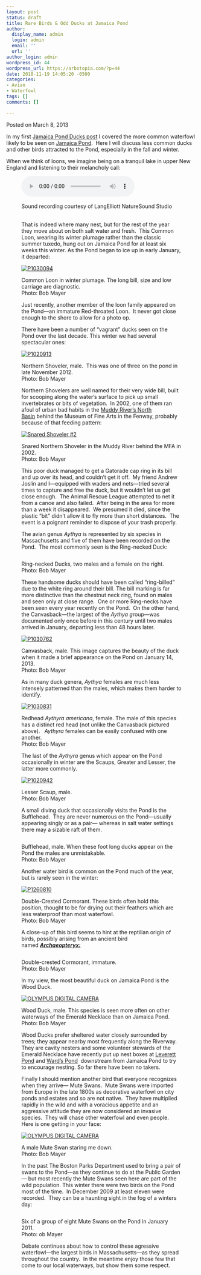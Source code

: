 ```yaml
---
layout: post
status: draft
title: Rare Birds & Odd Ducks at Jamaica Pond
author:
  display_name: admin
  login: admin
  email: ''
  url: ''
author_login: admin
wordpress_id: 44
wordpress_url: https://arbotopia.com/?p=44
date: 2018-11-19 14:05:20 -0500
categories:
- Avian
- Waterfowl
tags: []
comments: []

---
```

<p>Posted on March 8, 2013</a></p>





<p>In my first&nbsp;<a href="https://web.archive.org/web/20140426115604/http://www.arbotopia.com/birdjamaica-pond-ducks/">Jamaica Pond Ducks post</a>&nbsp;I covered the more common waterfowl likely to be seen on&nbsp;<a href="https://web.archive.org/web/20140426115604/https://www.google.com/maps/ms?msa=0&amp;msid=217541233018515973334.0004d3f5dfbfb11f8bc5f&amp;ie=UTF8&amp;ll=42.309117,-71.112356&amp;spn=0.056111,0.080166&amp;t=m&amp;z=14&amp;vpsrc=6&amp;iwloc=0004d3f5e8b64e73efc5f" target="_blank" rel="noreferrer noopener">Jamaica Pond</a>.&nbsp; Here I will discuss less common ducks and other birds attracted to the Pond, especially in the fall and winter.</p>





<p>When we think of loons, we imagine being on a tranquil lake in upper New England and listening to their melancholy call:</p>


<p><!-- wp:audio {"id":356} --></p>
<figure class="wp-block-audio"><audio controls src="/images/2018/11/Com-Loon.wav"></audio><br />
<figcaption><br>Sound recording courtesy of LangElliott NatureSound Studio&nbsp;<br>&nbsp;</figcaption>
 
<p><!-- /wp:audio --></p>



<p>That is indeed where many nest, but for the rest of the year they move about on both salt water and fresh.&nbsp; This Common Loon, wearing its winter plumage rather than the classic summer tuxedo, hung out on Jamaica Pond for at least six weeks this winter. As the Pond began to ice up in early January, it departed:</p>


<p><!-- wp:image {"id":176,"linkDestination":"custom"} --></p>
 <a href="https://web.archive.org/web/20140426115604/http://www.arbotopia.com/rare-birds-odd-ducks-at-jamaica-pond/p1030094/"><img src="https://web.archive.org/web/20140426115604im_/http://www.arbotopia.com/wp-content/uploads/2013/02/P1030094.jpg" alt="P1030094" class="wp-image-176"/></a> 





<p>Common Loon in winter plumage. The long bill, size and low carriage are diagnostic.<br>Photo: Bob Mayer</p>





<p>Just recently, another member of the loon family appeared on the Pond&mdash;an immature Red-throated Loon.&nbsp; It never got close enough to the shore to allow for a photo op.</p>





<p>There have been a number of &ldquo;vagrant&rdquo; ducks seen on the Pond over the last decade. This winter we had several spectacular ones:</p>


<p><!-- wp:image {"id":173,"linkDestination":"custom"} --></p>
 <a href="https://web.archive.org/web/20140426115604/http://www.arbotopia.com/rare-birds-odd-ducks-at-jamaica-pond/p1020913/"><img src="https://web.archive.org/web/20140426115604im_/http://www.arbotopia.com/wp-content/uploads/2013/01/P1020913.jpg" alt="P1020913" class="wp-image-173"/></a> 





<p>Northern Shoveler, male.&nbsp; This was one of three on the pond in late November 2012.<br>Photo: Bob Mayer</p>





<p>Northern Shovelers are well named for their very wide bill, built for scooping along the water&rsquo;s surface to pick up small invertebrates or bits of vegetation.&nbsp; In 2002, one of them ran afoul of urban bad habits in the&nbsp;<a href="https://web.archive.org/web/20140426115604/https://www.google.com/maps/ms?msa=0&amp;msid=217541233018515973334.0004d3f5dfbfb11f8bc5f&amp;ie=UTF8&amp;ll=42.340854,-71.095555&amp;spn=0.007042,0.010021&amp;t=m&amp;z=17&amp;vpsrc=6&amp;iwloc=0004d6f87eeeb073c2c5c" target="_blank" rel="noreferrer noopener">Muddy River&rsquo;s North Basin</a>&nbsp;behind the Museum of Fine Arts in the Fenway, probably because of that feeding pattern:</p>


<p><!-- wp:image {"id":177,"linkDestination":"custom"} --></p>
 <a href="https://web.archive.org/web/20140426115604/http://www.arbotopia.com/rare-birds-odd-ducks-at-jamaica-pond/snared-shoveler-2/"><img src="https://web.archive.org/web/20140426115604im_/http://www.arbotopia.com/wp-content/uploads/2013/02/Snared-Shoveler-2.jpg" alt="Snared Shoveler #2" class="wp-image-177"/></a> 





<p>Snared Northern Shoveler in the Muddy River behind the MFA in 2002.<br>Photo: Bob Mayer</p>





<p>This poor duck managed to get a Gatorade cap ring in its bill and up over its head, and couldn&rsquo;t get it off.&nbsp; My friend Andrew Joslin and I&mdash;equipped with waders and nets&mdash;tried several times to capture and free the duck, but it wouldn&rsquo;t let us get close enough.&nbsp; The Animal Rescue League attempted to net it from a canoe and also failed.&nbsp; After being in the area for more than a week it disappeared.&nbsp; We presumed it died, since the plastic &ldquo;bit&rdquo; didn&rsquo;t allow it to fly more than short distances.&nbsp; The event is a poignant reminder to dispose of your trash properly.</p>





<p>The avian genus<em>&nbsp;Aythya&nbsp;</em>is represented by six species in Massachusetts and five of them have been recorded on the Pond.&nbsp; The most commonly seen is the Ring-necked Duck:</p>


<p><!-- wp:image {"id":305} --></p>
 <img src="https://i0.wp.com/arbotopia.com/wp-content/uploads/2018/11/Ring-necked-DuckJPG.jpg?fit=525%2C398&amp;ssl=1" alt="" class="wp-image-305"/> 





<p>Ring-necked Ducks, two males and a female on the right.<br>Photo: Bob Mayer</p>





<p>These handsome ducks should have been called &ldquo;ring-billed&rdquo; due to the white ring around their bill. The bill marking is far more distinctive than the chestnut neck ring, found on males and seen only at close range.&nbsp; One or more Ring-necks have been seen every year recently on the Pond.&nbsp; On the other hand, the Canvasback&mdash;the largest of the&nbsp;<em>Aythya g</em>roup&mdash;was documented only once before in this century until two males arrived in January, departing less than 48 hours later.</p>


<p><!-- wp:image {"id":183,"linkDestination":"custom"} --></p>
 <a href="https://web.archive.org/web/20140426115604/http://www.arbotopia.com/wp-content/uploads/2013/02/P1030762.jpg"><img src="https://web.archive.org/web/20140426115604im_/http://www.arbotopia.com/wp-content/uploads/2013/02/P1030762.jpg" alt="P1030762" class="wp-image-183"/></a> 





<p>Canvasback, male. This image captures the beauty of the duck when it made a brief appearance on the Pond on January 14, 2013.<br>Photo: Bob Mayer</p>





<p>As in many duck genera,&nbsp;<em>Aythya</em>&nbsp;females are much less intensely patterned than the males, which makes them harder to identify.</p>


<p><!-- wp:image {"id":184,"linkDestination":"custom"} --></p>
 <a href="https://web.archive.org/web/20140426115604/http://www.arbotopia.com/wp-content/uploads/2013/02/P1030831.jpg"><img src="https://web.archive.org/web/20140426115604im_/http://www.arbotopia.com/wp-content/uploads/2013/02/P1030831.jpg" alt="P1030831" class="wp-image-184"/></a> 





<p>Redhead&nbsp;<em>Aythyra americana</em>, female. The male of this species has a distinct red head (not unlike the Canvasback pictured above). &nbsp;&nbsp;<em>Aythyra</em>&nbsp;females can be easily confused with one another.<br>Photo: Bob Mayer</p>





<p>The last of the&nbsp;<em>Aythyra</em>&nbsp;genus which appear on the Pond occasionally in winter are the Scaups, Greater and Lesser, the latter more commonly.</p>


<p><!-- wp:image {"id":231,"linkDestination":"custom"} --></p>
 <a href="https://web.archive.org/web/20140426115604/http://www.arbotopia.com/wp-content/uploads/2013/02/P1020942.jpg"><img src="https://web.archive.org/web/20140426115604im_/http://www.arbotopia.com/wp-content/uploads/2013/02/P1020942.jpg" alt="P1020942" class="wp-image-231"/></a> 





<p>Lesser Scaup, male.<br>Photo: Bob Mayer</p>





<p>A small diving duck that occasionally visits the Pond is the Bufflehead.&nbsp; They are never numerous on the Pond&mdash;usually appearing singly or as a pair&mdash; whereas in salt water settings there may a sizable raft of them.</p>


<p><!-- wp:image {"id":301} --></p>
 <img src="https://i0.wp.com/arbotopia.com/wp-content/uploads/2018/11/P1010836.jpg?fit=525%2C347&amp;ssl=1" alt="" class="wp-image-301"/> 





<p>Bufflehead, male. When these foot long ducks appear on the Pond the males are unmistakable.<br>Photo: Bob Mayer</p>





<p>Another water bird is common on the Pond much of the year, but is rarely seen in the winter:</p>


<p><!-- wp:image {"id":187,"linkDestination":"custom"} --></p>
 <a href="https://web.archive.org/web/20140426115604/http://www.arbotopia.com/wp-content/uploads/2013/02/P1260810.jpg"><img src="https://web.archive.org/web/20140426115604im_/http://www.arbotopia.com/wp-content/uploads/2013/02/P1260810.jpg" alt="P1260810" class="wp-image-187"/></a> 





<p>Double-Crested Cormorant. These birds often hold this position, thought to be for drying out their feathers which are less waterproof than most waterfowl.<br>Photo: Bob Mayer</p>





<p>A close-up of this bird seems to hint at the reptilian origin of birds, possibly arising from an ancient bird named&nbsp;<em><strong><a href="http://en.wikipedia.org/wiki/Archaeopteryx">Archaeopteryx:</a></strong></em></p>


<p><!-- wp:image {"id":302} --></p>
 <img src="https://i2.wp.com/arbotopia.com/wp-content/uploads/2018/11/P1030585.jpg?fit=525%2C434&amp;ssl=1" alt="" class="wp-image-302"/> 





<p>Double-crested Cormorant, immature.&nbsp;<br>Photo: Bob Mayer</p>





<p>In my view, the most beautiful duck on Jamaica Pond is the Wood Duck.</p>


<p><!-- wp:image {"id":235,"linkDestination":"custom"} --></p>
 <a href="https://web.archive.org/web/20140426115604/http://www.arbotopia.com/wp-content/uploads/2013/02/P10100161.jpg"><img src="https://web.archive.org/web/20140426115604im_/http://www.arbotopia.com/wp-content/uploads/2013/02/P10100161.jpg" alt="OLYMPUS DIGITAL CAMERA" class="wp-image-235"/></a> 





<p>Wood Duck, male. This species is seen more often on other waterways of the Emerald Necklace than on Jamaica Pond.<br>Photo: Bob Mayer</p>





<p>Wood Ducks prefer sheltered water closely surrounded by trees; they appear nearby most frequently along the Riverway.&nbsp; They are cavity nesters and some volunteer stewards of the Emerald Necklace have recently put up nest boxes at&nbsp;<a href="https://web.archive.org/web/20140426115604/https://www.google.com/maps/ms?msa=0&amp;msid=217541233018515973334.0004d3f5dfbfb11f8bc5f&amp;ie=UTF8&amp;t=m&amp;vpsrc=0&amp;ll=42.331726,-71.110489&amp;spn=0.006797,0.010021&amp;z=17&amp;iwloc=0004d6f8a02941187a98f" target="_blank" rel="noreferrer noopener">Leverett Pond</a>&nbsp;and&nbsp;<a href="https://web.archive.org/web/20140426115604/https://www.google.com/maps/ms?msa=0&amp;msid=217541233018515973334.0004d3f5dfbfb11f8bc5f&amp;ie=UTF8&amp;t=m&amp;vpsrc=6&amp;ll=42.325349,-71.120231&amp;spn=0.013596,0.020041&amp;z=16&amp;iwloc=0004d6f8a46be4dcf4fb1" target="_blank" rel="noreferrer noopener">Ward&rsquo;s Pond</a>&nbsp; downstream from Jamaica Pond to try to encourage nesting. So far there have been no takers.</p>





<p>Finally I should mention another bird that everyone recognizes when they arrive&mdash; Mute Swans.&nbsp; Mute Swans were imported from Europe in the late 1800s as decorative waterfowl on city ponds and estates and so are not native.&nbsp; They have multiplied rapidly in the wild and with a voracious appetite and an aggressive attitude they are now considered an invasive species.&nbsp; They will chase other waterfowl and even people. Here is one getting in your face:</p>


<p><!-- wp:image {"id":239,"linkDestination":"custom"} --></p>
 <a href="https://web.archive.org/web/20140426115604/http://www.arbotopia.com/wp-content/uploads/2013/02/P1010021.jpg"><img src="https://web.archive.org/web/20140426115604im_/http://www.arbotopia.com/wp-content/uploads/2013/02/P1010021.jpg" alt="OLYMPUS DIGITAL CAMERA" class="wp-image-239"/></a> 





<p>A male Mute Swan staring me down.<br>Photo: Bob Mayer</p>





<p>In the past The Boston Parks Department used to bring a pair of swans to the Pond&mdash;as they continue to do at the Public Garden&mdash; but most recently the Mute Swans seen here are part of the wild population. This winter there were two birds on the Pond most of the time.&nbsp; In December 2009 at least eleven were recorded.&nbsp; They can be a haunting sight in the fog of a winters day:</p>


<p><!-- wp:image {"id":303} --></p>
 <img src="https://i1.wp.com/arbotopia.com/wp-content/uploads/2018/11/P1290387.jpg?fit=525%2C280&amp;ssl=1" alt="" class="wp-image-303"/> 


<p><!-- wp:paragraph {"align":"left"} --></p>
<p style="text-align:left">Six of a group of eight Mute Swans on the Pond in January 2011.<br>Photo: ob Mayer</p>





<p>Debate continues about how to control these agressive waterfowl&mdash;the largest birds in Massachusetts&mdash;as they spread throughout the country.&nbsp; In the meantime enjoy those few that come to our local waterways, but show them some respect.</p>